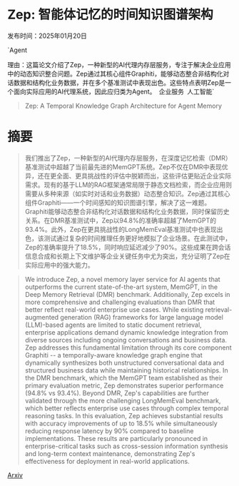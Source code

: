 # Zep: 智能体记忆的时间知识图谱架构

发布时间：2025年01月20日

`Agent

理由：这篇论文介绍了Zep，一种新型的AI代理内存层服务，专注于解决企业应用中的动态知识整合问题。Zep通过其核心组件Graphiti，能够动态整合非结构化对话数据和结构化业务数据，并在多个基准测试中表现出色。这些特点表明Zep是一个面向实际应用的AI代理系统，因此应归类为Agent。` `企业服务` `人工智能`

> Zep: A Temporal Knowledge Graph Architecture for Agent Memory

# 摘要

> 我们推出了Zep，一种新型的AI代理内存层服务，在深度记忆检索（DMR）基准测试中超越了当前最先进的MemGPT系统。Zep不仅在DMR中表现优异，还在更全面、更具挑战性的评估中脱颖而出，这些评估更贴近企业实际需求。现有的基于LLM的RAG框架通常局限于静态文档检索，而企业应用则需要从多种来源（如实时对话和业务数据）动态整合知识。Zep通过其核心组件Graphiti——一个时间感知的知识图谱引擎，解决了这一难题。Graphiti能够动态整合非结构化对话数据和结构化业务数据，同时保留历史关系。在DMR基准测试中，Zep以94.8%的准确率超越了MemGPT的93.4%。此外，Zep在更具挑战性的LongMemEval基准测试中也表现出色，该测试通过复杂的时间推理任务更好地模拟了企业场景。在此测试中，Zep的准确率提升了18.5%，同时响应延迟减少了90%。这些成果在跨会话信息合成和长期上下文维护等企业关键任务中尤为突出，充分证明了Zep在实际应用中的强大能力。

> We introduce Zep, a novel memory layer service for AI agents that outperforms the current state-of-the-art system, MemGPT, in the Deep Memory Retrieval (DMR) benchmark. Additionally, Zep excels in more comprehensive and challenging evaluations than DMR that better reflect real-world enterprise use cases. While existing retrieval-augmented generation (RAG) frameworks for large language model (LLM)-based agents are limited to static document retrieval, enterprise applications demand dynamic knowledge integration from diverse sources including ongoing conversations and business data. Zep addresses this fundamental limitation through its core component Graphiti -- a temporally-aware knowledge graph engine that dynamically synthesizes both unstructured conversational data and structured business data while maintaining historical relationships. In the DMR benchmark, which the MemGPT team established as their primary evaluation metric, Zep demonstrates superior performance (94.8% vs 93.4%). Beyond DMR, Zep's capabilities are further validated through the more challenging LongMemEval benchmark, which better reflects enterprise use cases through complex temporal reasoning tasks. In this evaluation, Zep achieves substantial results with accuracy improvements of up to 18.5% while simultaneously reducing response latency by 90% compared to baseline implementations. These results are particularly pronounced in enterprise-critical tasks such as cross-session information synthesis and long-term context maintenance, demonstrating Zep's effectiveness for deployment in real-world applications.

[Arxiv](https://arxiv.org/abs/2501.13956)